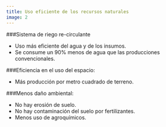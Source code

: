```yaml
---
title: Uso eficiente de los recursos naturales
image: 2
---
```

###Sistema de riego re-circulante

- ​​Uso más eficiente del agua y de los insumos.
- Se consume un 90% menos de agua que las producciones convencionales.

###Eficiencia en el uso del espacio:
- Más producción por metro cuadrado de terreno.

###Menos daño ambiental:
- No hay erosión de suelo.
- No hay contaminación del suelo por fertilizantes.
- Menos uso de agroquímicos.
